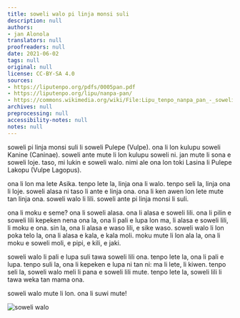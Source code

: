 ```yaml
---
title: soweli walo pi linja monsi suli
description: null
authors:
- jan Alonola
translators: null
proofreaders: null
date: 2021-06-02
tags: null
original: null
license: CC-BY-SA 4.0
sources:
- https://liputenpo.org/pdfs/0005pan.pdf
- https://liputenpo.org/lipu/nanpa-pan/
- https://commons.wikimedia.org/wiki/File:Lipu_tenpo_nanpa_pan_-_soweli_walo.png
archives: null
preprocessing: null
accessibility-notes: null
notes: null
---
```


soweli pi linja monsi suli li soweli Pulepe (Vulpe). ona li lon kulupu soweli Kanine (Caninae). soweli ante mute li lon kulupu soweli ni. jan mute li sona e soweli loje. taso, mi lukin e soweli walo. nimi ale ona lon toki Lasina li Pulepe Lakopu (Vulpe Lagopus).

ona li lon ma lete Asika. tenpo lete la, linja ona li walo. tenpo seli la, linja ona li loje. soweli alasa ni taso li ante e linja ona. ona li ken awen lon lete mute tan linja ona. soweli walo li lili. soweli ante pi linja monsi li suli.

ona li moku e seme? ona li soweli alasa. ona li alasa e soweli lili. ona li pilin e soweli lili kepeken nena ona la, ona li pali e lupa lon ma, li alasa e soweli lili, li moku e ona. sin la, ona li alasa e waso lili, e sike waso. soweli walo li lon poka telo la, ona li alasa e kala, e kala moli. moku mute li lon ala la, ona li moku e soweli moli, e pipi, e kili, e jaki.

soweli walo li pali e lupa suli tawa soweli lili ona. tenpo lete la, ona li pali e lupa. tenpo suli la, ona li kepeken e lupa ni tan ni: ma li lete, li kiwen. tenpo seli la, soweli walo meli li pana e soweli lili mute. tenpo lete la, soweli lili li tawa weka tan mama ona.

soweli walo mute li lon. ona li suwi mute!

![soweli walo](https://upload.wikimedia.org/wikipedia/commons/3/3f/Lipu_tenpo_nanpa_pan_-_soweli_walo.png)